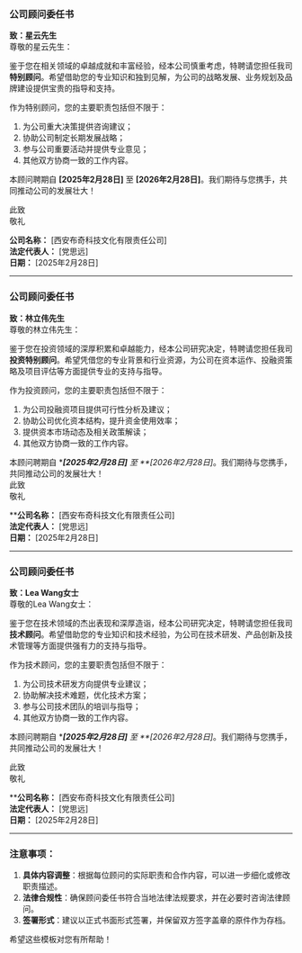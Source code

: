### **公司顾问委任书**

**致：星云先生**  
尊敬的星云先生：  

鉴于您在相关领域的卓越成就和丰富经验，经本公司慎重考虑，特聘请您担任我司 **特别顾问**。希望借助您的专业知识和独到见解，为公司的战略发展、业务规划及品牌建设提供宝贵的指导和支持。  

作为特别顾问，您的主要职责包括但不限于：  
1. 为公司重大决策提供咨询建议；  
2. 协助公司制定长期发展战略；  
3. 参与公司重要活动并提供专业意见；  
4. 其他双方协商一致的工作内容。  

本顾问聘期自 **[2025年2月28日]** 至 **[2026年2月28日]**。我们期待与您携手，共同推动公司的发展壮大！  

此致  
敬礼  

**公司名称：** [西安布奇科技文化有限责任公司]  
**法定代表人：** [党思远]  
**日期：** [2025年2月28日]  

---

### **公司顾问委任书**

**致：林立伟先生**  
尊敬的林立伟先生：  

鉴于您在投资领域的深厚积累和卓越能力，经本公司研究决定，特聘请您担任我司 **投资特别顾问**。希望凭借您的专业背景和行业资源，为公司在资本运作、投融资策略及项目评估等方面提供专业的支持与指导。  

作为投资顾问，您的主要职责包括但不限于：  
1. 为公司投融资项目提供可行性分析及建议；  
2. 协助公司优化资本结构，提升资金使用效率；  
3. 提供资本市场动态及相关政策解读；  
4. 其他双方协商一致的工作内容。  

本顾问聘期自 ****[2025年2月28日]** 至 **[2026年2月28日]*。我们期待与您携手，共同推动公司的发展壮大！  
此致  
敬礼  

****公司名称：** [西安布奇科技文化有限责任公司]  
**法定代表人：** [党思远]  
**日期：** [2025年2月28日]  

---

### **公司顾问委任书**

**致：Lea Wang女士**  
尊敬的Lea Wang女士：  

鉴于您在技术领域的杰出表现和深厚造诣，经本公司研究决定，特聘请您担任我司 **技术顾问**。希望借助您的专业知识和技术经验，为公司在技术研发、产品创新及技术管理等方面提供强有力的支持与指导。  

作为技术顾问，您的主要职责包括但不限于：  
1. 为公司技术研发方向提供专业建议；  
2. 协助解决技术难题，优化技术方案；  
3. 参与公司技术团队的培训与指导；  
4. 其他双方协商一致的工作内容。  

本顾问聘期自 ****[2025年2月28日]** 至 **[2026年2月28日]*。我们期待与您携手，共同推动公司的发展壮大！   

此致  
敬礼  

****公司名称：** [西安布奇科技文化有限责任公司]  
**法定代表人：** [党思远]  
**日期：** [2025年2月28日]  


---

### 注意事项：
1. **具体内容调整**：根据每位顾问的实际职责和合作内容，可以进一步细化或修改职责描述。  
2. **法律合规性**：确保顾问委任书符合当地法律法规要求，并在必要时咨询法律顾问。  
3. **签署形式**：建议以正式书面形式签署，并保留双方签字盖章的原件作为存档。  

希望这些模板对您有所帮助！